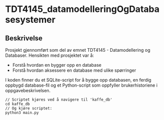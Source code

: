 # TDT4145_datamodelleringOgDatabasesystemer

## Beskrivelse
Prosjekt gjennomført som del av emnet TDT4145 - Datamodellering og Databaser.
Hensikten med prosjektet var å:
- Forstå hvordan en bygger opp en database
- Forstå hvordan aksessere en database med ulike spørringer

I koden finner du et SQLite-script for å bygge opp databasen, en ferdig oppbygd database-fil og et Python-script som oppfyller brukerhistoriene i oppgavebeskrivelsen.

    // Scriptet kjøres ved å navigere til 'kaffe_db'
    cd kaffe_db
    // Og kjøre scriptet:
    python3 main.py
